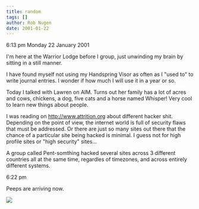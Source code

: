 ```yaml
---
title: random
tags: []
author: Rob Nugen
date: 2001-01-22
---
```


<p class=date>6:13 pm Monday 22 January 2001</p>

<p>I'm here at the Warrior Lodge before I group, just unwinding my brain by
sitting in a still manner.</p>

<p>I have found myself not using my Handspring Visor as often as I "used to"
to write journal entries.  I wonder if how much I will use it in a year or
so.</p>

<p>Today I talked with Lawren on AIM.  Turns out her family has a lot of
acres and cows, chickens, a dog, five cats and a horse named Whisper!  Very
cool to learn new things about people.</p>

<p>I was reading on <a
href="http://www.attrition.org">http://www.attrition.org</a> about different
hacker shit.  Depending on the point of view, the internet world is full of
security flaws that must be addressed.  Or there are just so many sites out
there that the chance of a particular site being hacked is minimal.  I guess
not for high profile sites or "high security" sites...</p>

<p>A group called Pent-somthing hacked several sites across 3 different
countries all at the same time, regardles of timezones, and across entirely
different systems.</p>

<p class=date>6:22 pm</p>

<p>Peeps are arriving now.</p>

<p><img src="/images/rob/wL-ROB.gif"/></p>

